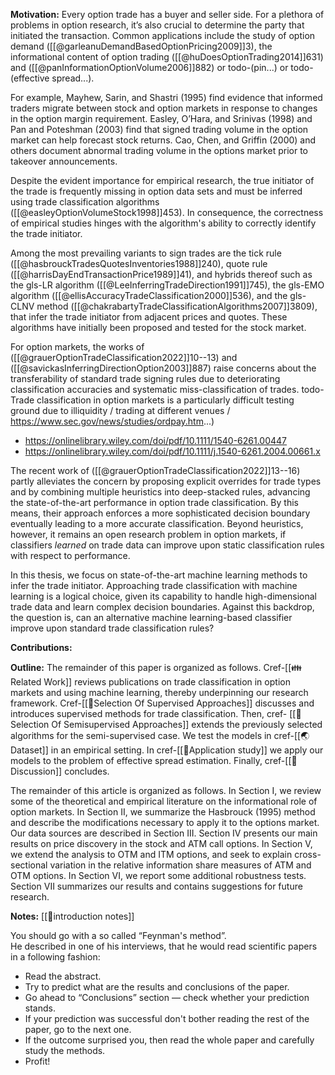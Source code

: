 **Motivation:**
Every option trade has a buyer and seller side. For a plethora of problems in option research, it’s also crucial to determine the party that initiated the transaction.  Common applications include the study of option demand ([[@garleanuDemandBasedOptionPricing2009]]3), the informational content of option trading ([[@huDoesOptionTrading2014]]631) and ([[@panInformationOptionVolume2006]]882) or todo-(pin...) or todo-(effective spread...). 

For example, Mayhew, Sarin, and Shastri (1995) find evidence that informed traders migrate between stock and option markets in response to changes in the option margin requirement. Easley, O’Hara, and Srinivas (1998) and Pan and Poteshman (2003) find that signed trading volume in the option market can help forecast stock returns. Cao, Chen, and Griffin (2000) and others document abnormal trading volume in the options market prior to takeover announcements.

Despite the evident importance for empirical research, the true initiator of the trade is frequently missing in option data sets and must be inferred using trade classification algorithms ([[@easleyOptionVolumeStock1998]]453). In consequence, the correctness of empirical studies hinges with the algorithm's ability to correctly identify the trade initiator.  

Among the most prevailing variants to sign trades are the tick rule ([[@hasbrouckTradesQuotesInventories1988]]240), quote rule ([[@harrisDayEndTransactionPrice1989]]41), and hybrids thereof such as the gls-LR algorithm ([[@LeeInferringTradeDirection1991]]745), the gls-EMO algorithm ([[@ellisAccuracyTradeClassification2000]]536), and the gls-CLNV method ([[@chakrabartyTradeClassificationAlgorithms2007]]3809), that infer the trade initiator from adjacent prices and quotes. These algorithms have initially been proposed and tested for the stock market. 

For option markets, the works of ([[@grauerOptionTradeClassification2022]]10--13) and ([[@savickasInferringDirectionOption2003]]887) raise concerns about the transferability of standard trade signing rules due to deteriorating classification accuracies and systematic miss-classification of trades.  todo-Trade classification in option markets is a particularly difficult testing ground due to illiquidity / trading at different venues / https://www.sec.gov/news/studies/ordpay.htm...)
- https://onlinelibrary.wiley.com/doi/pdf/10.1111/1540-6261.00447
- https://onlinelibrary.wiley.com/doi/pdf/10.1111/j.1540-6261.2004.00661.x

The recent work of ([[@grauerOptionTradeClassification2022]]13--16) partly alleviates the concern by proposing explicit overrides for trade types and by combining multiple heuristics into deep-stacked rules, advancing the state-of-the-art performance in option trade classification. By this means, their approach enforces a more sophisticated decision boundary eventually leading to a more accurate classification. Beyond heuristics, however, it remains an open research problem in option markets, if classifiers *learned* on trade data can improve upon static classification rules with respect to performance.

In this thesis, we focus on state-of-the-art machine learning methods to infer the trade initiator. Approaching trade classification with machine learning is a logical choice, given its capability to handle high-dimensional trade data and learn complex decision boundaries. Against this backdrop, the question is, can an alternative machine learning-based classifier improve upon standard trade classification rules?

**Contributions:**


**Outline:**
The remainder of this paper is organized as follows. Cref-[[👪Related Work]] reviews publications on trade classification in option markets and using machine learning, thereby underpinning our research framework. Cref-[[🍪Selection Of Supervised Approaches]] discusses and introduces supervised methods for trade classification. Then, cref- [[🍪Selection Of Semisupervised Approaches]] extends the previously selected algorithms for the semi-supervised case. We test the models in cref-[[🌏Dataset]] in an empirical setting. In cref-[[🍕Application study]]  we apply our models to the problem of effective spread estimation. Finally, cref-[[🧓Discussion]] concludes.

The remainder of this article is organized as follows. In Section I, we review
some of the theoretical and empirical literature on the informational role of
option markets. In Section II, we summarize the Hasbrouck (1995) method and
describe the modifications necessary to apply it to the options market. Our data
sources are described in Section III. Section IV presents our main results on
price discovery in the stock and ATM call options. In Section V, we extend the
analysis to OTM and ITM options, and seek to explain cross-sectional variation
in the relative information share measures of ATM and OTM options. In Section
VI, we report some additional robustness tests. Section VII summarizes our
results and contains suggestions for future research.

**Notes:**
[[👶introduction notes]]

You should go with a so called “Feynman's method”.  
He described in one of his interviews, that he would read scientific papers in a following fashion:

- Read the abstract.
- Try to predict what are the results and conclusions of the paper.
- Go ahead to “Conclusions” section — check whether your prediction stands.
- If your prediction was successful don't bother reading the rest of the paper, go to the next one.
- If the outcome surprised you, then read the whole paper and carefully study the methods.
- Profit!










